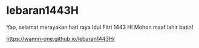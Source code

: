 # lebaran1443H

Yap, selamat merayakan hari raya Idul Fitri 1443 H! Mohon maaf lahir batin!

https://wannn-one.github.io/lebaran1443H/
